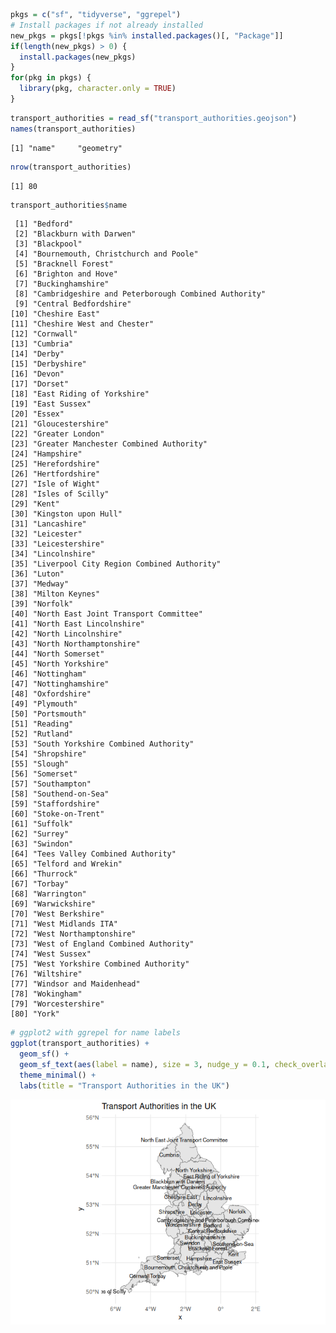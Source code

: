 

``` r
pkgs = c("sf", "tidyverse", "ggrepel")
# Install packages if not already installed
new_pkgs = pkgs[!pkgs %in% installed.packages()[, "Package"]]
if(length(new_pkgs) > 0) {
  install.packages(new_pkgs)
}
for(pkg in pkgs) {
  library(pkg, character.only = TRUE)
}
```

``` r
transport_authorities = read_sf("transport_authorities.geojson")
names(transport_authorities)
```

    [1] "name"     "geometry"

``` r
nrow(transport_authorities)
```

    [1] 80

``` r
transport_authorities$name
```

     [1] "Bedford"                                           
     [2] "Blackburn with Darwen"                             
     [3] "Blackpool"                                         
     [4] "Bournemouth, Christchurch and Poole"               
     [5] "Bracknell Forest"                                  
     [6] "Brighton and Hove"                                 
     [7] "Buckinghamshire"                                   
     [8] "Cambridgeshire and Peterborough Combined Authority"
     [9] "Central Bedfordshire"                              
    [10] "Cheshire East"                                     
    [11] "Cheshire West and Chester"                         
    [12] "Cornwall"                                          
    [13] "Cumbria"                                           
    [14] "Derby"                                             
    [15] "Derbyshire"                                        
    [16] "Devon"                                             
    [17] "Dorset"                                            
    [18] "East Riding of Yorkshire"                          
    [19] "East Sussex"                                       
    [20] "Essex"                                             
    [21] "Gloucestershire"                                   
    [22] "Greater London"                                    
    [23] "Greater Manchester Combined Authority"             
    [24] "Hampshire"                                         
    [25] "Herefordshire"                                     
    [26] "Hertfordshire"                                     
    [27] "Isle of Wight"                                     
    [28] "Isles of Scilly"                                   
    [29] "Kent"                                              
    [30] "Kingston upon Hull"                                
    [31] "Lancashire"                                        
    [32] "Leicester"                                         
    [33] "Leicestershire"                                    
    [34] "Lincolnshire"                                      
    [35] "Liverpool City Region Combined Authority"          
    [36] "Luton"                                             
    [37] "Medway"                                            
    [38] "Milton Keynes"                                     
    [39] "Norfolk"                                           
    [40] "North East Joint Transport Committee"              
    [41] "North East Lincolnshire"                           
    [42] "North Lincolnshire"                                
    [43] "North Northamptonshire"                            
    [44] "North Somerset"                                    
    [45] "North Yorkshire"                                   
    [46] "Nottingham"                                        
    [47] "Nottinghamshire"                                   
    [48] "Oxfordshire"                                       
    [49] "Plymouth"                                          
    [50] "Portsmouth"                                        
    [51] "Reading"                                           
    [52] "Rutland"                                           
    [53] "South Yorkshire Combined Authority"                
    [54] "Shropshire"                                        
    [55] "Slough"                                            
    [56] "Somerset"                                          
    [57] "Southampton"                                       
    [58] "Southend-on-Sea"                                   
    [59] "Staffordshire"                                     
    [60] "Stoke-on-Trent"                                    
    [61] "Suffolk"                                           
    [62] "Surrey"                                            
    [63] "Swindon"                                           
    [64] "Tees Valley Combined Authority"                    
    [65] "Telford and Wrekin"                                
    [66] "Thurrock"                                          
    [67] "Torbay"                                            
    [68] "Warrington"                                        
    [69] "Warwickshire"                                      
    [70] "West Berkshire"                                    
    [71] "West Midlands ITA"                                 
    [72] "West Northamptonshire"                             
    [73] "West of England Combined Authority"                
    [74] "West Sussex"                                       
    [75] "West Yorkshire Combined Authority"                 
    [76] "Wiltshire"                                         
    [77] "Windsor and Maidenhead"                            
    [78] "Wokingham"                                         
    [79] "Worcestershire"                                    
    [80] "York"                                              

``` r
# ggplot2 with ggrepel for name labels
ggplot(transport_authorities) +
  geom_sf() +
  geom_sf_text(aes(label = name), size = 3, nudge_y = 0.1, check_overlap = TRUE) +
  theme_minimal() +
  labs(title = "Transport Authorities in the UK")
```

![](README_files/figure-commonmark/transport_authorities_map-1.png)
